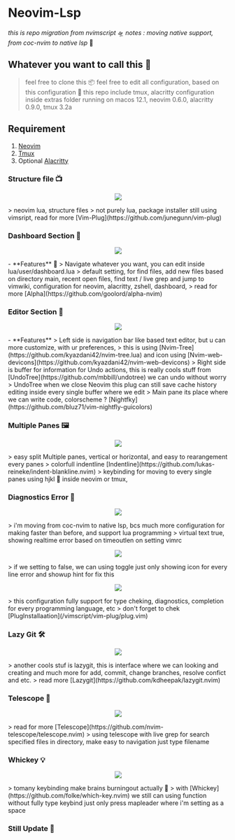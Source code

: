 # Neovim-Lsp

*this is repo migration from nvimscript* 🛸
*notes : moving native support, from coc-nvim to native lsp* 🚀

## Whatever you want to call this 🌈
> feel free to clone this 📦
> feel free to edit all configuration, based on this configuration 🧛
> this repo include tmux, alacritty configuration inside extras folder
> running on macos 12.1, neovim 0.6.0, alacritty 0.9.0, tmux 3.2a

## Requirement
1. [Neovim](https://github.com/neovim/neovim)
2. [Tmux](https://github.com/tmux/tmux)
3. Optional [Alacritty](https://github.com/alacritty/alacritty)

### Structure file 📺
<p align="center">
  <img src="/sources/15.png"/>
</p>
> neovim lua, structure files
> not purely lua, package installer still using vimsript, read for more [Vim-Plug](https://github.com/junegunn/vim-plug)

### Dashboard Section 📠
<p align="center">
  <img src="/sources/1.png"/>
</p>
- **Features** 💅
> Navigate whatever you want, you can edit inside lua/user/dashboard.lua
> default setting, for find files, add new files based on directory main, recent open files, find text / live grep and jump to vimwiki, configuration for neovim, alacritty, zshell, dashboard,
> read for more [Alpha](https://github.com/goolord/alpha-nvim)

### Editor Section 📡
<p align="center">
  <img src="/sources/5.png"/>
</p>
- **Features**
> Left side is navigation bar like based text editor, but u can more customize, with ur preferences,
> this is using [Nvim-Tree](https://github.com/kyazdani42/nvim-tree.lua) and icon using [Nvim-web-devicons](https://github.com/kyazdani42/nvim-web-devicons)
> Right side is buffer for information for Undo actions, this is really cools stuff from [UndoTree](https://github.com/mbbill/undotree) we can undo without worry
> UndoTree when we close Neovim this plug can still save cache history editing inside every single buffer where we edit
> Main pane its place where we can write code, colorscheme ? [Nightfky](https://github.com/bluz71/vim-nightfly-guicolors)

### Multiple Panes 🖼
<p align="center">
  <img src="/sources/9.png"/>
</p>
> easy split Multiple panes, vertical or horizontal, and easy to rearangement every panes
> colorfull indentline [Indentline](https://github.com/lukas-reineke/indent-blankline.nvim)
> keybinding for moving to every single panes using <C-?> hjkl 💯 inside neovim or tmux,

### Diagnostics Error 🔎
<p align="center">
  <img src="/sources/10.png"/>
</p>
> i'm moving from coc-nvim to native lsp, bcs much more configuration for making faster than before, and support lua programming
> virtual text true, showing realtime error based on timeoutlen on setting vimrc
<p align="center">
  <img src="/sources/13.png"/>
</p>
> if we setting to false, we can using toggle just only showing icon for every line error and showup hint for fix this
<p align="center">
  <img src="/sources/6.png"/>
</p>
> this configuration fully support for type cheking, diagnostics, completion for every programming language, etc
> don't forget to chek [PlugInstallaation](/vimscript/vim-plug/plug.vim)

### Lazy Git 🛠
<p align="center">
  <img src="/sources/12.png"/>
</p>
> another cools stuf is lazygit, this is interface where we can looking and creating and much more for add, commit, change branches, resolve confict and etc.
> read more [Lazygit](https://github.com/kdheepak/lazygit.nvim)

### Telescope 🔭
<p align="center">
  <img src="/sources/11.png"/>
</p>
> read for more [Telescope](https://github.com/nvim-telescope/telescope.nvim)
> using telescope with live grep for search specified files in directory, make easy to navigation just type filename

### Whickey 💡
<p align="center">
  <img src="/sources/8.png"/>
</p>
> tomany keybinding make brains burningout actually 🤖
> with [Whickey](https://github.com/folke/which-key.nvim) we still can using function without fully type keybind just only press mapleader where i'm setting as a space


### Still Update 🐼
